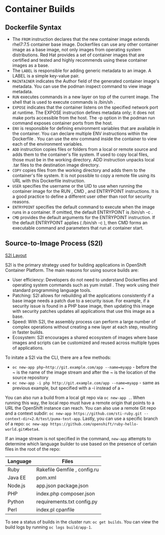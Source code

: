 # Container Builds

## Dockerfile Syntax

* The `FROM` instruction declares that the new container image extends rhel7:7.5 container base image. Dockerfiles can use any other container image as a base image, not only images from operating system distributions. Red Hat provides a set of container images that are certified and tested and highly recommends using these container images as a base.
* The `LABEL` is responsible for adding generic metadata to an image. A LABEL is a simple key-value pair.
* `MAINTAINER` indicates the Author field of the generated container image's metadata. You can use the podman inspect command to view image metadata.
* `RUN` executes commands in a new layer on top of the current image. The shell that is used to execute commands is /bin/sh .
* `EXPOSE` indicates that the container listens on the specified network port at runtime. The EXPOSE instruction defines metadata only; it does not make ports accessible from the host. The -p option in the podman run command exposes container ports from the host.
* `ENV` is responsible for defining environment variables that are available in the container. You can declare multiple ENV instructions within the Dockerfile . You can use the env command inside the container to view each of the environment variables.
* `ADD` instruction copies files or folders from a local or remote source and adds them to the container's file system. If used to copy local files, those must be in the working directory. ADD instruction unpacks local .tar files to the destination image directory.
* `COPY` copies files from the working directory and adds them to the container's file system. It is not possible to copy a remote file using its URL with this Dockerfile instruction.
* `USER` specifies the username or the UID to use when running the container image for the RUN , CMD , and ENTRYPOINT instructions. It is a good practice to define a different user other than root for security reasons.
* `ENTRYPOINT` specifies the default command to execute when the image runs in a container. If omitted, the default ENTRYPOINT is /bin/sh -c .
* `CMD` provides the default arguments for the ENTRYPOINT instruction. If the default ENTRYPOINT applies ( /bin/sh -c ), then CMD forms an executable command and parameters that run at container start.

## Source-to-Image Process (S2I)

[S2I Layout](https://role.rhu.redhat.com/rol-rhu/static/static_file_cache/do180-4.0/openshift-dc-and-bc-3.png)

S2I is the primary strategy used for building applications in OpenShift Container Platform. The main reasons for using source builds are:

* User efficiency: Developers do not need to understand Dockerfiles and operating system commands such as yum install . They work using their standard programming language tools.
* Patching: S2I allows for rebuilding all the applications consistently if a base image needs a patch due to a security issue. For example, if a security issue is found in a PHP base image, then updating this image with security patches updates all applications that use this image as a base.
* Speed: With S2I, the assembly process can perform a large number of complex operations without creating a new layer at each step, resulting in faster builds.
* Ecosystem: S2I encourages a shared ecosystem of images where base images and scripts can be customized and reused across multiple types of applications.

To initate a S2I via the CLI, there are a few methods:

* `oc new-app php~http://git.example.com/app --name=myapp` - before the ~ is the name of the image stream and after the ~ is the location of the source repository
* `oc new-app -i php http://git.example.com/app --name=myapp` - same as previous example, but specified with a -i instead of a ~

You can also run a build from a local git repo via `oc new-app .`. When running this way, the local repo must have a remote origin that points to a URL the OpenShift instance can reach. You can also use a remote Git repo and a context subdir: `oc new-app https://github.com/sti-ruby.git --context-dir=2.0/test/puma-test-app`. Lastly, you can use a specific branch of a repo: `oc new-app https://github.com/openshift/ruby-hello-world.git#beta4`.

If an image stream is not specified in the command, `new-app` attempts to determine which language builder to use based on the presence of certain files in the root of the repo:

| Language | Files                        |
| ---      | ---                          |
| Ruby     | Rakefile Gemfile , config.ru |
| Java EE  | pom.xml                      |
| Node.js  | app.json package.json        |
| PHP      | index.php composer.json      |
| Python   | requirements.txt config.py   |
| Perl     | index.pl cpanfile            |

To see a status of builds in the cluster run: `oc get builds`. You can view the build logs by running `oc logs build/app-1`.
